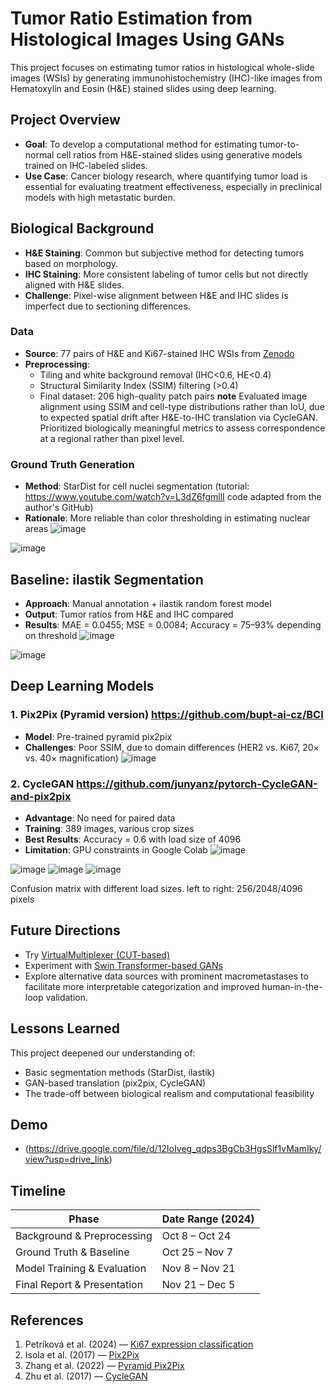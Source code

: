 
# Tumor Ratio Estimation from Histological Images Using GANs

This project focuses on estimating tumor ratios in histological whole-slide images (WSIs) by generating immunohistochemistry (IHC)-like images from Hematoxylin and Eosin (H&E) stained slides using deep learning. 

## Project Overview

- **Goal**: To develop a computational method for estimating tumor-to-normal cell ratios from H&E-stained slides using generative models trained on IHC-labeled slides.
- **Use Case**: Cancer biology research, where quantifying tumor load is essential for evaluating treatment effectiveness, especially in preclinical models with high metastatic burden.

## Biological Background

- **H&E Staining**: Common but subjective method for detecting tumors based on morphology.
- **IHC Staining**: More consistent labeling of tumor cells but not directly aligned with H&E slides.
- **Challenge**: Pixel-wise alignment between H&E and IHC slides is imperfect due to sectioning differences.

### Data

- **Source**: 77 pairs of H&E and Ki67-stained IHC WSIs from [Zenodo](https://zenodo.org/records/11218961)
- **Preprocessing**:
  - Tiling and white background removal (IHC<0.6, HE<0.4)
  - Structural Similarity Index (SSIM) filtering (>0.4)
  - Final dataset: 206 high-quality patch pairs
**note** Evaluated image alignment using SSIM and cell-type distributions rather than IoU, due to expected spatial drift after H&E-to-IHC translation via CycleGAN. Prioritized biologically meaningful metrics to assess correspondence at a regional rather than pixel level.

### Ground Truth Generation

- **Method**: StarDist for cell nuclei segmentation (tutorial: https://www.youtube.com/watch?v=L3dZ6fgmllI code adapted from the author's GitHub)
- **Rationale**: More reliable than color thresholding in estimating nuclear areas
![image](https://github.com/user-attachments/assets/26305b0d-33b2-4f36-ae47-66a4e7c66657)

![image](https://github.com/user-attachments/assets/d362d3b8-99cf-4701-abc6-5a29b145da70)



## Baseline: ilastik Segmentation

- **Approach**: Manual annotation + ilastik random forest model
- **Output**: Tumor ratios from H&E and IHC compared
- **Results**: MAE = 0.0455; MSE = 0.0084; Accuracy = 75–93% depending on threshold
![image](https://github.com/user-attachments/assets/a6ce450e-8036-4059-a77b-910e35c7f298)

![image](https://github.com/user-attachments/assets/a7b6020d-8f4e-48e7-9bd1-bc6ae1a224dc)



## Deep Learning Models

### 1. Pix2Pix (Pyramid version) https://github.com/bupt-ai-cz/BCI
- **Model**: Pre-trained pyramid pix2pix
- **Challenges**: Poor SSIM, due to domain differences (HER2 vs. Ki67, 20× vs. 40× magnification)
![image](https://github.com/user-attachments/assets/1476dac8-3101-4c2f-8262-3945ebdef080)


### 2. CycleGAN https://github.com/junyanz/pytorch-CycleGAN-and-pix2pix
- **Advantage**: No need for paired data
- **Training**: 389 images, various crop sizes
- **Best Results**: Accuracy = 0.6 with load size of 4096
- **Limitation**: GPU constraints in Google Colab
![image](https://github.com/user-attachments/assets/de8f2a69-e102-4cac-9060-790974b3bf95)

![image](https://github.com/user-attachments/assets/bf10b3bf-bea2-4310-93d1-17da4eb965dc)
![image](https://github.com/user-attachments/assets/a6202823-a43e-4795-bb68-de2d773e1fa3)
![image](https://github.com/user-attachments/assets/c9ac1a6e-688b-4670-90f2-9aa2db27c201)

Confusion matrix with different load sizes. left to right: 256/2048/4096 pixels


## Future Directions

- Try [VirtualMultiplexer (CUT-based)](https://www.biorxiv.org/content/10.1101/2023.11.29.568996v1)
- Experiment with [Swin Transformer-based GANs](https://arxiv.org/abs/2403.18501)
- Explore alternative data sources with prominent macrometastases to facilitate more interpretable categorization and improved human-in-the-loop validation.

## Lessons Learned

This project deepened our understanding of:
- Basic segmentation methods (StarDist, ilastik)
- GAN-based translation (pix2pix, CycleGAN)
- The trade-off between biological realism and computational feasibility

## Demo 
- (https://drive.google.com/file/d/12IoIveg_qdps3BgCb3HgsSlf1vMamIky/view?usp=drive_link)

## Timeline

| Phase                            | Date Range (2024)  |
|----------------------------------|--------------------|
| Background & Preprocessing       | Oct 8 – Oct 24     |
| Ground Truth & Baseline          | Oct 25 – Nov 7     |
| Model Training & Evaluation      | Nov 8 – Nov 21     |
| Final Report & Presentation      | Nov 21 – Dec 5     |

## References

1. Petríková et al. (2024) — [Ki67 expression classification](https://doi.org/10.5220/0012535900003657)  
2. Isola et al. (2017) — [Pix2Pix](https://arxiv.org/abs/1611.07004)  
3. Zhang et al. (2022) — [Pyramid Pix2Pix](https://ieeexplore.ieee.org/document/9746963)  
4. Zhu et al. (2017) — [CycleGAN](https://arxiv.org/abs/1703.10593)
